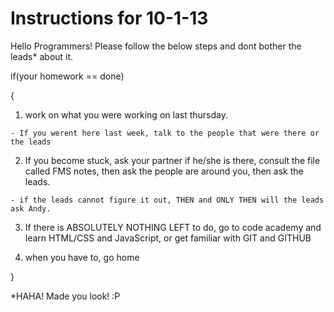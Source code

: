 Instructions for 10-1-13
============

Hello Programmers! Please follow the below steps and dont bother the leads* about it.

if(your homework == done)

{

  1) work on what you were working on last thursday.
  
    - If you werent here last week, talk to the people that were there or the leads
  
  2) If you become stuck, ask your partner if he/she is there, consult the file called FMS notes, then ask the people are around you, then ask the leads.

    - if the leads cannot figure it out, THEN and ONLY THEN will the leads ask Andy.
    
  3) If there is ABSOLUTELY NOTHING LEFT to do, go to code academy and learn HTML/CSS and JavaScript, or get familiar with GIT and GITHUB
  
  4) when you have to, go home
  
}

*HAHA! Made you look! :P

